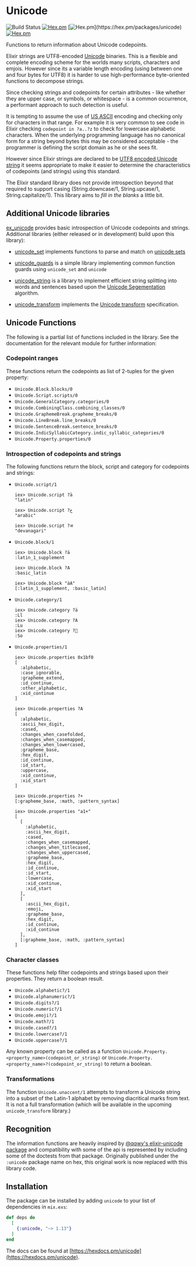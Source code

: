 # Unicode

![Build Status](https://api.cirrus-ci.com/github/elixir-unicode/unicode.svg)
[![Hex.pm](https://img.shields.io/hexpm/v/unicode.svg)](https://hex.pm/packages/unicode)
[![Hex.pm](https://img.shields.io/hexpm/dw/unicode.svg?)](https://hex.pm/packages/unicode)
[![Hex.pm](https://img.shields.io/hexpm/l/unicode.svg)](https://hex.pm/packages/unicode)

Functions to return information about Unicode codepoints.

Elixir strings are UTF8-encoded [Unicode](https://unicode.org) binaries. This is a flexible and complete encoding scheme for the worlds many scripts, characters and emjois. However since its a variable length encoding (using between one and four bytes for UTF8) it is harder to use high-performance byte-oriented functions to decompose strings.

Since checking strings and codepoints for certain attributes - like whether they are upper case, or symbols, or whitespace - is a common occurrence, a performant approach to such detection is useful.

It is tempting to assume the use of [US ASCII](https://en.wikipedia.org/wiki/ASCII) encoding and checking only for characters in that range. For example it is very common to see code in Elixir checking `codepoint in ?a..?z` to check for lowercase alphabetic characters. When the underlying programming language has no canonical form for a string beyond bytes this may be considered acceptable - the programmer is defining the script domain as he or she sees fit.

However since Elixir strings are declared to be [UTF8 encoded Unicode string](https://unicode.org/faq/utf_bom.html#utf8-1) it seems appropriate to make it easier to determine the characteristics of codepoints (and strings) using this standard.

The Elixir standard library does not provide introspection beyond that required to support casing (String.downcase/1, String.upcase/1, String.capitalize/1).  This library aims to *fill in the blanks* a little bit.

## Additional Unicode libraries

[ex_unicode](https://hex.pm/packages/unicode) provides basic introspection of Unicode codepoints and strings.  Additional libraries (either released or in development) build upon this library):

* [unicode_set](https://github.com/elixir-unicode/unicode_set) implements functions to parse and match on [unicode sets](http://unicode.org/reports/tr35/#Unicode_Sets)

* [unicode_guards](https://github.com/elixir-unicode/unicode_guards) is a simple library implementing common function guards using `unicode_set` and `unicode`

* [unicode_string](https://github.com/elixir-unicode/unicode_string) is a library to implement efficient string splitting into words and sentences based upon the [Unicode Segementation](https://unicode.org/reports/tr29/) algorithm.

* [unicode_transform](https://github.com/elixir-unicode/unicode_transform) implements the [Unicode transform](https://unicode.org/reports/tr35/tr35-general.html#Transforms) specification.

## Unicode Functions

The following is a partial list of functions included in the library. See the documentation for the relevant module for further information:

### Codepoint ranges

These functions return the codepoints as list of 2-tuples for the given property:

* `Unicode.Block.blocks/0`
* `Unicode.Script.scripts/0`
* `Unicode.GeneralCategory.categories/0`
* `Unicode.CombiningClass.combining_classes/0`
* `Unicode.GraphemeBreak.grapheme_breaks/0`
* `Unicode.LineBreak.line_breaks/0`
* `Unicode.SentenceBreak.sentence_breaks/0`
* `Unicode.IndicSyllabicCategory.indic_syllabic_categories/0`
* `Unicode.Property.properties/0`

### Introspection of codepoints and strings

The following functions return the block, script and category for codepoints and strings:

*   `Unicode.script/1`

    ```
    iex> Unicode.script ?ä
    "latin"

    iex> Unicode.script ?خ
    "arabic"

    iex> Unicode.script ?अ
    "devanagari"
    ```

*   `Unicode.block/1`

    ```
    iex> Unicode.block ?ä
    :latin_1_supplement

    iex> Unicode.block ?A
    :basic_latin

    iex> Unicode.block "äA"
    [:latin_1_supplement, :basic_latin]
    ```

*   `Unicode.category/1`

    ```
    iex> Unicode.category ?ä
    :Ll
    iex> Unicode.category ?A
    :Lu
    iex> Unicode.category ?🧐
    :So
    ```

*   `Unicode.properties/1`

    ```
    iex> Unicode.properties 0x1bf0
    [
      :alphabetic,
      :case_ignorable,
      :grapheme_extend,
      :id_continue,
      :other_alphabetic,
      :xid_continue
    ]

    iex> Unicode.properties ?A
    [
      :alphabetic,
      :ascii_hex_digit,
      :cased,
      :changes_when_casefolded,
      :changes_when_casemapped,
      :changes_when_lowercased,
      :grapheme_base,
      :hex_digit,
      :id_continue,
      :id_start,
      :uppercase,
      :xid_continue,
      :xid_start
    ]

    iex> Unicode.properties ?+
    [:grapheme_base, :math, :pattern_syntax]

    iex> Unicode.properties "a1+"
    [
      [
        :alphabetic,
        :ascii_hex_digit,
        :cased,
        :changes_when_casemapped,
        :changes_when_titlecased,
        :changes_when_uppercased,
        :grapheme_base,
        :hex_digit,
        :id_continue,
        :id_start,
        :lowercase,
        :xid_continue,
        :xid_start
      ],
      [
        :ascii_hex_digit,
        :emoji,
        :grapheme_base,
        :hex_digit,
        :id_continue,
        :xid_continue
      ],
      [:grapheme_base, :math, :pattern_syntax]
    ]
    ```

### Character classes

These functions help filter codepoints and strings based upon their properties. They return a boolean result.

* `Unicode.alphabetic?/1`
* `Unicode.alphanumeric?/1`
* `Unicode.digits?/1`
* `Unicode.numeric?/1`
* `Unicode.emoji?/1`
* `Unicode.math?/1`
* `Unicode.cased?/1`
* `Unicode.lowercase?/1`
* `Unicode.uppercase?/1`

Any known property can be called as a function `Unicode.Property.<property_name>(codepoint_or_string)` or `Unicode.Property.<property_name>?(codepoint_or_string)` to return a boolean.

### Transformations

The function `Unicode.unaccent/1` attempts to transform a Unicode string into a subset of the Latin-1 alphabet by removing diacritical marks from text. It is not a full transformation (which will be available in the upcoming `unicode_transform` library.)

## Recognition

The information functions are heavily inspired by [@qqwy's elixir-unicode package](https://github.com/Qqwy/elixir-unicode) and compatibility with some of the api is represented by including some of the doctests from that package. Originally published under the `:unicode` package name on hex, this original work is now replaced with this library code.

## Installation

The package can be installed by adding `unicode` to your list of dependencies in `mix.exs`:

```elixir
def deps do
  [
    {:unicode, "~> 1.13"}
  ]
end
```

The docs can be found at [https://hexdocs.pm/unicode](https://hexdocs.pm/unicode).
